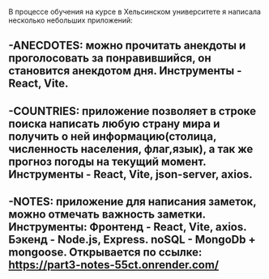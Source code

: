 В процессе обучения на курсе в Хельсинском университете я написала несколько небольших приложений:

-ANECDOTES: можно прочитать анекдоты и проголосовать за понравившийся, он становится анекдотом дня.
Инструменты - React, Vite.
---
-COUNTRIES: приложение позволяет в строке поиска написать любую страну мира и получить о ней информацию(столица, численность населения, флаг,язык), а так же прогноз погоды на текущий момент.
Инструменты - React, Vite, json-server, axios.
---
-NOTES: приложение для написания заметок, можно отмечать важность заметки.
Инструменты: Фронтенд - React, Vite, axios.
             Бэкенд - Node.js, Express.
             noSQL - MongoDb + mongoose.
Открывается по ссылке:
https://part3-notes-55ct.onrender.com/
---


